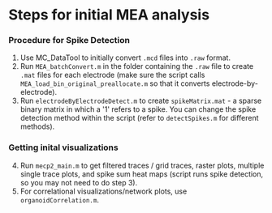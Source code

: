# Steps for initial MEA analysis

### Procedure for Spike Detection
1. Use MC_DataTool to initially convert `.mcd` files into `.raw` format.
2. Run `MEA_batchConvert.m` in the folder containing the `.raw` file to create `.mat` files for each electrode (make sure the script calls `MEA_load_bin_original_preallocate.m` so that it converts electrode-by-electrode).
3. Run `electrodeByElectrodeDetect.m` to create `spikeMatrix.mat` - a sparse binary matrix in which a '1' refers to a spike. You can change the spike detection method within the script (refer to `detectSpikes.m` for different methods).

### Getting inital visualizations
4. Run `mecp2_main.m` to get filtered traces / grid traces, raster plots, multiple single trace plots, and spike sum heat maps (script runs spike detection, so you may not need to do step 3).
5. For correlational visualizations/network plots, use `organoidCorrelation.m`.
